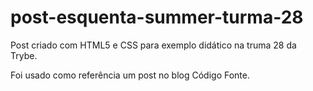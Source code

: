 # post-esquenta-summer-turma-28

Post criado com HTML5 e CSS para exemplo didático na truma 28 da Trybe.

Foi usado como referência um post no blog Código Fonte.
